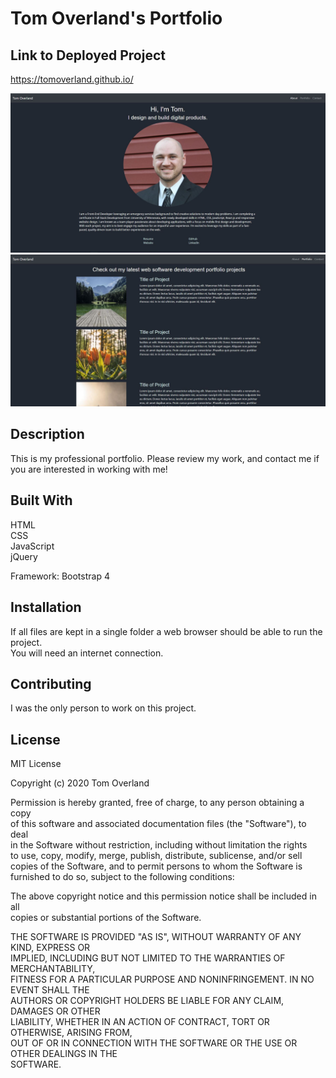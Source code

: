# Tom Overland's Portfolio

## Link to Deployed Project
https://tomoverland.github.io/  

![image of landing page](https://github.com/TomOverland/Portfolio/blob/master/assets/PortfolioImage.JPG)
![image of portfolio page](https://github.com/TomOverland/Portfolio/blob/master/assets/PortfolioImage2.JPG)

## Description
This is my professional portfolio.  Please review my work, and contact me if you are interested in working with me!

## Built With
HTML  
CSS  
JavaScript  
jQuery  

Framework: Bootstrap 4

## Installation

If all files are kept in a single folder a web browser should be able to run the project.  
You will need an internet connection.  

## Contributing

I was the only person to work on this project.

## License

MIT License  

Copyright (c) 2020 Tom Overland  

Permission is hereby granted, free of charge, to any person obtaining a copy  
of this software and associated documentation files (the "Software"), to deal  
in the Software without restriction, including without limitation the rights  
to use, copy, modify, merge, publish, distribute, sublicense, and/or sell  
copies of the Software, and to permit persons to whom the Software is  
furnished to do so, subject to the following conditions:  
  
The above copyright notice and this permission notice shall be included in all  
copies or substantial portions of the Software.  

THE SOFTWARE IS PROVIDED "AS IS", WITHOUT WARRANTY OF ANY KIND, EXPRESS OR  
IMPLIED, INCLUDING BUT NOT LIMITED TO THE WARRANTIES OF MERCHANTABILITY,  
FITNESS FOR A PARTICULAR PURPOSE AND NONINFRINGEMENT. IN NO EVENT SHALL THE  
AUTHORS OR COPYRIGHT HOLDERS BE LIABLE FOR ANY CLAIM, DAMAGES OR OTHER  
LIABILITY, WHETHER IN AN ACTION OF CONTRACT, TORT OR OTHERWISE, ARISING FROM,  
OUT OF OR IN CONNECTION WITH THE SOFTWARE OR THE USE OR OTHER DEALINGS IN THE  
SOFTWARE.
